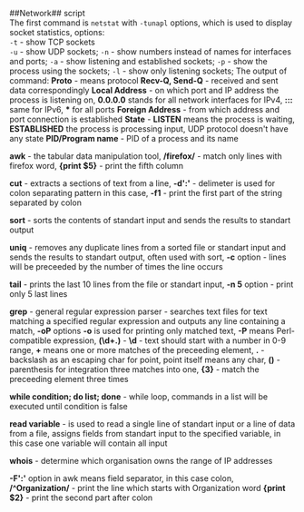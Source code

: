 
##Network## script<br />
The first command is `netstat` with `-tunapl` options, which is used to display socket statistics,  options:<br />
`-t` - show TCP sockets<br />
`-u` - show UDP sockets;
`-n` - show numbers instead of names for interfaces and ports;
`-a` - show listening and established sockets;
`-p` - show the process using the sockets;
`-l` - show only listening sockets;
The output of command:
**Proto** - means protocol
**Recv-Q, Send-Q** - received and sent data correspondingly
**Local Address** - on which port and IP address the process is listening on, **0.0.0.0** stands for all network interfaces for IPv4, **:::** same for IPv6, **\*** for all ports
**Foreign Address** - from which address and port connection is established
**State** - **LISTEN** means the process is waiting, **ESTABLISHED** the process is processing input, UDP protocol doesn't have any state
**PID/Program name** - PID of a process and its name

**awk** - the tabular data manipulation tool, **/firefox/** - match only lines with firefox word, **{print $5}** - print the fifth column

**cut** - extracts a sections of text from a line, **-d':'** - delimeter is used for colon separating pattern in this case, **-f1** - print the first part of the string separated by colon 

**sort** - sorts the contents of standart input and sends the results to standart output

**uniq** - removes any duplicate lines from a sorted file or standart input and sends the results to standart output, often used with sort, **-c** option - lines will be preceeded by the number of times the line occurs

**tail** - prints the last 10 lines from the file or standart input, **-n 5** option - print only 5 last lines

**grep** - general regular expression parser - searches text files for text matching a specified regular expression and outputs any line containing a match, **-oP** options **-o** is used for printing only matched text, **-P** means Perl-compatible expression, **(\d+\.)** - **\d** - text should start with a number in 0-9 range, **+** means one or more matches of the preceeding element, **\.** - backslash as an escaping char for point, point itself means any char, **()** - parenthesis for integration three matches into one, **{3}** - match the preceeding element three times

**while condition; do list; done** - while loop, commands in a list will be executed until condition is false

**read variable** - is used to read a single line of standart input or a line of data from a file, assigns fields from standart input to the specified variable, in this case one variable will contain all input

**whois** - determine which organisation owns the range of IP addresses

**-F':'** option in awk means field separator, in this case colon, **/^Organization/** - print the line which starts with Organization word **{print $2}** - print the second part after colon




